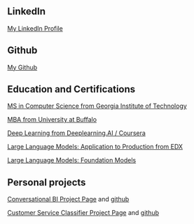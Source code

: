 
## LinkedIn
[My LinkedIn Profile](https://www.linkedin.com/in/jonmanly/)

## Github
[My Github](https://github.com/jonathanmanly)


## Education and Certifications

[MS in Computer Science from Georgia Institute of Technology](https://omscs.gatech.edu/home)

[MBA from University at Buffalo](https://management.buffalo.edu/)

[Deep Learning from Deeplearning.AI / Coursera](https://www.coursera.org/account/accomplishments/specialization/AM9EC95WAA6G?utm_source=link&utm_medium=certificate&utm_content=cert_image&utm_campaign=sharing_cta&utm_product=s12n)

[Large Language Models: Application to Production from EDX](https://courses.edx.org/certificates/3acfe8dd65da481da8eeae0c67ccccec)

[Large Language Models: Foundation Models](https://courses.edx.org/certificates/412fd667c54b4b5680402b8ff14d48e8)


## Personal projects

[Conversational BI Project Page](/projects/convBI/) and [github](https://github.com/jonathanmanly/convBI)

[Customer Service Classifier Project Page](/projects/custServClassifier/) and [github](https://github.com/jonathanmanly/custServiceLLM)
